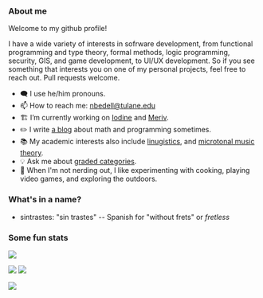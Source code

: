 ### About me

Welcome to my github profile!

I have a wide variety of interests in sofrware development, from functional programming and type theory, formal methods, logic programming, security, GIS, and game development, to UI/UX development. So if you see something that interests you on one of my personal projects, feel free to reach out. Pull requests welcome.

- 🗨️ I use he/him pronouns.
- 📫 How to reach me: nbedell@tulane.edu
- 🏗️ I’m currently working on [Iodine](https://github.com/Sintrastes/iodine#iodine) and [Meriv](https://github.com/Sintrastes/meriv-vscode).
- ✏️ I write [a blog](https://sintrastes.github.io/blog/archive.html) about math and programming sometimes.
- 📚 My academic interests also include [linugistics](https://github.com/Sintrastes/Montague), and [microtonal music theory](https://github.com/Sintrastes/xen-toolbox).
- 💡 Ask me about [graded categories](https://digitallibrary.tulane.edu/islandora/object/tulane%3A90929/datastream/PDF/view).
- 🌳 When I'm not nerding out, I like experimenting with cooking, playing video games, and exploring the outdoors.

### What's in a name?
- sintrastes: "sin trastes" -- Spanish for "without frets" or _fretless_

### Some fun stats

![](https://github-readme-stats.vercel.app/api?username=sintrastes)

![](https://github-profile-summary-cards.vercel.app/api/cards/most-commit-language?username=sintrastes&theme=default)
![](https://github-profile-summary-cards.vercel.app/api/cards/repos-per-language?username=sintrastes&theme=vue)

![](https://github-profile-summary-cards.vercel.app/api/cards/profile-details?username=sintrastes&theme=vue) 


